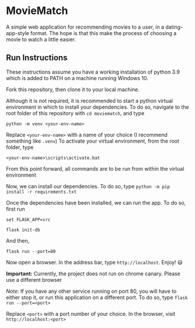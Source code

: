 # MovieMatch
A simple web application for recommending movies to a user, in a dating-app-style format. The hope is that this make the process of choosing a movie to watch a little easier.

## Run Instructions
These instructions assume you have a working installation of python 3.9 which is added to PATH on a machine running Windows 10.

Fork this repository, then clone it to your local machine.

Although it is not required, it is recommended to start a python virtual environment in which to install your dependencies. To do so, navigate to the root folder of this repository with `cd moviematch`, and type

`python -m venv <your-env-name>`

Replace `<your-env-name>` with a name of your choice (I recommend something like `.venv`)
To activate your virtual environment, from the root folder, type

`<your-env-name>\scripts\activate.bat`

From this point forward, all commands are to be run from within the virtual environment

Now, we can install our dependencies. To do so, type 
`python -m pip install -r requirements.txt`

Once the dependencies have been installed, we can run the app. To do so, first run

`set FLASK_APP=src`

`flask init-db`

And then,

`flask run --port=80`

Now open a browser. In the address bar, type `http://localhost`. Enjoy! 😃

**Important:** Currently, the project does not run on chrome canary. Please use a different browser

*Note:* If you have any other service running on port 80, you will have to either stop it, or run this application on a different port. To do so, type `flask run --port=<port>`

Replace `<port>` with a port number of your choice. In the browser, visit `http://localhost:<port>`
